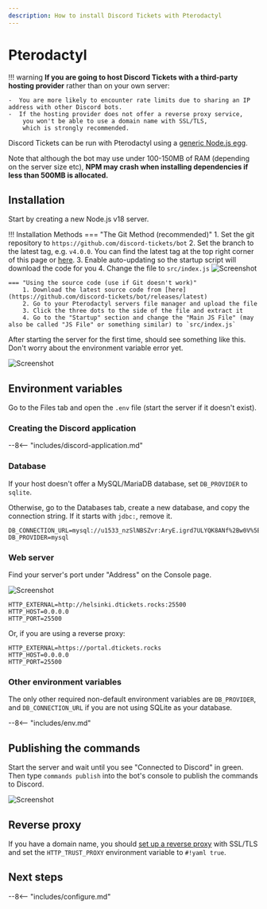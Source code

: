 ```yaml
---
description: How to install Discord Tickets with Pterodactyl
---
```


# Pterodactyl

!!! warning
	**If you are going to host Discord Tickets with a third-party hosting provider** rather than on your own server:

	-  You are more likely to encounter rate limits due to sharing an IP address with other Discord bots.
	-  If the hosting provider does not offer a reverse proxy service,
		you won't be able to use a domain name with SSL/TLS,
		which is strongly recommended.


Discord Tickets can be run with Pterodactyl using a [generic Node.js egg](https://github.com/parkervcp/eggs/tree/master/generic/nodejs).

Note that although the bot may use under 100-150MB of RAM (depending on the server size etc),
**NPM may crash when installing dependencies if less than 500MB is allocated.**

## Installation

Start by creating a new Node.js v18 server.

!!! Installation Methods
     === "The Git Method (recommended)"
		1. Set the git repository to `https://github.com/discord-tickets/bot`
        2. Set the branch to the latest tag, e.g. `v4.0.0`. You can find the latest tag at the top right corner of this page or [here](https://github.com/discord-tickets/bot/releases/latest).
        3. Enable auto-updating so the startup script will download the code for you
        4. Change the file to `src/index.js`
        ![Screenshot](/img/pterodactyl-1.png)

	=== "Using the source code (use if Git doesn't work)"
		1. Download the latest source code from [here](https://github.com/discord-tickets/bot/releases/latest)
        2. Go to your Pterodactyl servers file manager and upload the file
        3. Click the three dots to the side of the file and extract it
        4. Go to the "Startup" section and change the "Main JS File" (may also be called "JS File" or something similar) to `src/index.js`

After starting the server for the first time, should see something like this.
Don't worry about the environment variable error yet.

![Screenshot](/img/pterodactyl-2.png)

## Environment variables

Go to the Files tab and open the `.env` file (start the server if it doesn't exist).

### Creating the Discord application

--8<-- "includes/discord-application.md"

### Database

If your host doesn't offer a MySQL/MariaDB database, set `DB_PROVIDER` to `sqlite`.

Otherwise, go to the Databases tab, create a new database, and copy the connection string.
If it starts with `jdbc:`, remove it.

```title="Example"
DB_CONNECTION_URL=mysql://u1533_nzSlNBSZvr:AryE.igrd7ULYQK8ANf%2Bw0V%5E@helsinki.dtickets.rocks:3306/s1533_tickets
DB_PROVIDER=mysql
```


### Web server

Find your server's port under "Address" on the Console page.

![Screenshot](/img/pterodactyl-3.png)

```title="Example"
HTTP_EXTERNAL=http://helsinki.dtickets.rocks:25500
HTTP_HOST=0.0.0.0
HTTP_PORT=25500
```

Or, if you are using a reverse proxy:

```title="Example"
HTTP_EXTERNAL=https://portal.dtickets.rocks
HTTP_HOST=0.0.0.0
HTTP_PORT=25500
```

### Other environment variables

The only other required non-default environment variables are `DB_PROVIDER`,
and `DB_CONNECTION_URL` if you are not using SQLite as your database.

--8<-- "includes/env.md"

## Publishing the commands

Start the server and wait until you see "Connected to Discord" in green.
Then type `commands publish` into the bot's console to publish the commands to Discord.

![Screenshot](/img/pterodactyl-4.png)

## Reverse proxy

If you have a domain name, you should [set up a reverse proxy](../reverse-proxy.md) with SSL/TLS
and set the `HTTP_TRUST_PROXY` environment variable to `#!yaml true`.

## Next steps

--8<-- "includes/configure.md"
